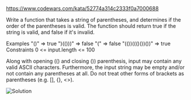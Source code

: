 https://www.codewars.com/kata/52774a314c2333f0a7000688

Write a function that takes a string of parentheses, and determines if the order of the parentheses is valid. The function should return true if the string is valid, and false if it's invalid.

Examples
"()"              =>  true
")(()))"          =>  false
"("               =>  false
"(())((()())())"  =>  true
Constraints
0 <= input.length <= 100

Along with opening (() and closing ()) parenthesis, input may contain any valid ASCII characters. Furthermore, the input string may be empty and/or not contain any parentheses at all. Do not treat other forms of brackets as parentheses (e.g. [], {}, <>).

![Solution](https://i.imgur.com/4pZ9Xla.png)
